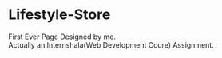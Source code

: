 # Lifestyle-Store     
First Ever Page Designed by me.          
Actually an Internshala(Web Development Coure) Assignment.
